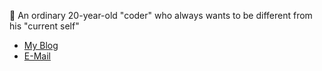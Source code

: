 
🤔 An ordinary 20-year-old "coder" who always wants to be different from his "current self"

- [My Blog](https:/htx7.github.io)
- [E-Mail](matsumaeohana16@gmail.com)



<!-- #### **You are probably looking for 🤔** -->
<!-- -  [My `dotfiles`](https://github.com/colorle/dotfiles) - This is how I make myself feel like a fast ⚡ developer. -->


<!-- - I am using [Hackintosh](https://en.wikipedia.org/wiki/Hackintosh) in my daily development, here is my [EFI for Lenovo-WEI6-Pro-13-IWL-Hackintosh ](https://github.com/colorle/Thinkbook-13s-IWL-EFI-Hackintosh) -->



